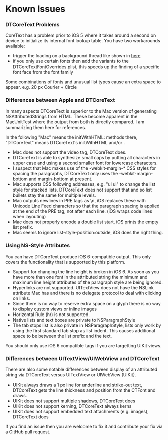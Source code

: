 Known Issues
============

### DTCoreText Problems

CoreText has a problem prior to iOS 5 where it takes around a second on device to initialize its internal font lookup table. You have two workarounds available:

- trigger the loading on a background thread like shown in [here](http://www.cocoanetics.com/2011/04/coretext-loading-performance/)
- if you only use certain fonts then add the variants to the DTCoreTextFontOverrides.plist, this speeds up the finding of a specific font face from the font family

Some combinations of fonts and unusual list types cause an extra space to appear. e.g. 20 px Courier + Circle

### Differences between Apple and DTCoreText

In many aspects DTCoreText is superior to the Mac version of generating NSAttributedStrings from HTML. These become apparent in the MacUnitTest where the output from both is directly compared. I am summarizing them here for references.

In the following "Mac" means the initWithHTML: methods there, "DTCoreText" means DTCoreText's initWithHTML and/or <DTHTMLAttributedStringBuilder>.

- Mac does not support the video tag, DTCoreText does.
- DTCoreText is able to synthesize small caps by putting all characters in upper case and using a second smaller font for lowercase characters.
- I suspect that Mac makes use of the -webkit-margin-* CSS styles for spacing the paragraphs, DTCoreText only uses the -webkit-margin-bottom and margin-bottom at present.
- Mac supports CSS following addresses, e.g. "ul ul" to change the list style for stacked lists. DTCoreText does not support that and so list bullets stay the same for multiple levels.
- Mac outputs newlines in PRE tags as \n, iOS replaces these with Unicode Line Feed characters so that the paragraph spacing is applied at the end of the PRE tag, not after each line. (iOS wraps code lines when layouting)
- Mac does not properly encode a double list start. iOS prints the empty list prefix.
- Mac seems to ignore list-style-position:outside, iOS does the right thing.

### Using NS-Style Attributes

You can have DTCoreText produce iOS 6-compatible output. This only covers the functionality that is supported by this platform.

- Support for changing the line height is broken in iOS 6. As soon as you have more than one font in the attributed string the minimum and maximum line height attributes of the paragraph style are being ignored.
- Hyperlinks are not supported. UITextView does not have the NSLink attribute Mac has and there is no delegate protocol to deal with clicking on links.
- Since there is no way to reserve extra space on a glyph there is no way to display custom views or inline images
- Horizontal Rule (hr) is not supported.
- Native lists and text boxes are private to NSParagraphStyle
- The tab stops list is also private in NSParagraphStyle, lists only work by using the first standard tab stop as list indent. This causes additional space to be between the list prefix and the text.

You should only use iOS 6 compatible tags if you are targetting UIKit views.

### Differences between UITextView/UIWebView and DTCoreText

There are also some notable differences between display of an attributed string via DTCoreText versus UITextView or UIWebView (UIKit).

- UIKit always draws a 1 px line for underline and strike-out text, DTCoreText gets the line thickness and position from the CTFont and draws.
- UIKit does not support multiple shadows, DTCoreText does
- UIKit does not support kerning, DTCoreText always kerns
- UIKit does not support embedded text attachments (e.g. images), DTCoreText does

If you find an issue then you are welcome to fix it and contribute your fix via a GitHub pull request.
